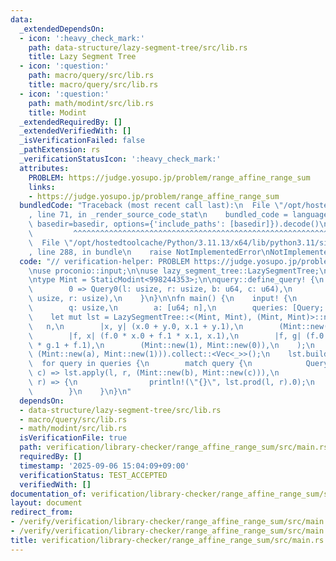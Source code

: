 ```yaml
---
data:
  _extendedDependsOn:
  - icon: ':heavy_check_mark:'
    path: data-structure/lazy-segment-tree/src/lib.rs
    title: Lazy Segment Tree
  - icon: ':question:'
    path: macro/query/src/lib.rs
    title: macro/query/src/lib.rs
  - icon: ':question:'
    path: math/modint/src/lib.rs
    title: Modint
  _extendedRequiredBy: []
  _extendedVerifiedWith: []
  _isVerificationFailed: false
  _pathExtension: rs
  _verificationStatusIcon: ':heavy_check_mark:'
  attributes:
    PROBLEM: https://judge.yosupo.jp/problem/range_affine_range_sum
    links:
    - https://judge.yosupo.jp/problem/range_affine_range_sum
  bundledCode: "Traceback (most recent call last):\n  File \"/opt/hostedtoolcache/Python/3.11.13/x64/lib/python3.11/site-packages/onlinejudge_verify/documentation/build.py\"\
    , line 71, in _render_source_code_stat\n    bundled_code = language.bundle(stat.path,\
    \ basedir=basedir, options={'include_paths': [basedir]}).decode()\n          \
    \         ^^^^^^^^^^^^^^^^^^^^^^^^^^^^^^^^^^^^^^^^^^^^^^^^^^^^^^^^^^^^^^^^^^^^^^^^^^^^^^^^^\n\
    \  File \"/opt/hostedtoolcache/Python/3.11.13/x64/lib/python3.11/site-packages/onlinejudge_verify/languages/rust.py\"\
    , line 288, in bundle\n    raise NotImplementedError\nNotImplementedError\n"
  code: "// verification-helper: PROBLEM https://judge.yosupo.jp/problem/range_affine_range_sum\n\
    \nuse proconio::input;\n\nuse lazy_segment_tree::LazySegmentTree;\nuse modint::StaticModint;\n\
    \ntype Mint = StaticModint<998244353>;\n\nquery::define_query! {\n    Query {\n\
    \        0 => Query0(l: usize, r: usize, b: u64, c: u64),\n        1 => Query1(l:\
    \ usize, r: usize),\n    }\n}\n\nfn main() {\n    input! {\n        n: usize,\n\
    \        q: usize,\n        a: [u64; n],\n        queries: [Query; q],\n    }\n\
    \    let mut lst = LazySegmentTree::<(Mint, Mint), (Mint, Mint)>::new(\n     \
    \   n,\n        |x, y| (x.0 + y.0, x.1 + y.1),\n        (Mint::new(0), Mint::new(0)),\n\
    \        |f, x| (f.0 * x.0 + f.1 * x.1, x.1),\n        |f, g| (f.0 * g.0, f.0\
    \ * g.1 + f.1),\n        (Mint::new(1), Mint::new(0)),\n    );\n    let a = a.iter().map(|&a|\
    \ (Mint::new(a), Mint::new(1))).collect::<Vec<_>>();\n    lst.build(a);\n\n  \
    \  for query in queries {\n        match query {\n            Query0(l, r, b,\
    \ c) => lst.apply(l, r, (Mint::new(b), Mint::new(c))),\n            Query1(l,\
    \ r) => {\n                println!(\"{}\", lst.prod(l, r).0);\n            }\n\
    \        }\n    }\n}\n"
  dependsOn:
  - data-structure/lazy-segment-tree/src/lib.rs
  - macro/query/src/lib.rs
  - math/modint/src/lib.rs
  isVerificationFile: true
  path: verification/library-checker/range_affine_range_sum/src/main.rs
  requiredBy: []
  timestamp: '2025-09-06 15:04:09+09:00'
  verificationStatus: TEST_ACCEPTED
  verifiedWith: []
documentation_of: verification/library-checker/range_affine_range_sum/src/main.rs
layout: document
redirect_from:
- /verify/verification/library-checker/range_affine_range_sum/src/main.rs
- /verify/verification/library-checker/range_affine_range_sum/src/main.rs.html
title: verification/library-checker/range_affine_range_sum/src/main.rs
---
```

